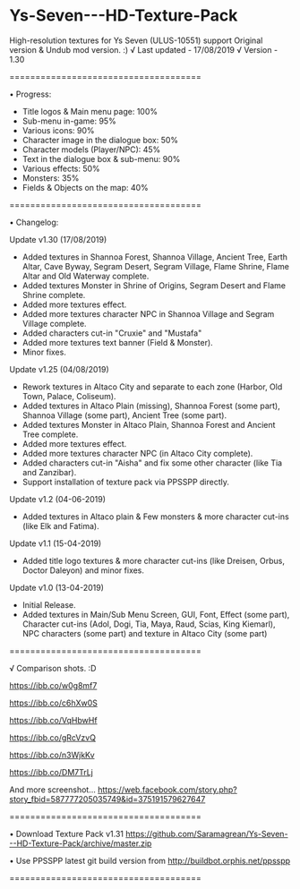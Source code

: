 # Ys-Seven---HD-Texture-Pack
High-resolution textures for Ys Seven (ULUS-10551) support Original version &amp; Undub mod version. :)
√ Last updated - 17/08/2019
√ Version - 1.30

=====================================

• Progress:

- Title logos & Main menu page: 100%
- Sub-menu in-game: 95%
- Various icons: 90%
- Character image in the dialogue box: 50%
- Character models (Player/NPC): 45%
- Text in the dialogue box & sub-menu: 90%
- Various effects: 50%
- Monsters: 35%
- Fields & Objects on the map: 40%

=====================================

• Changelog:

Update v1.30 (17/08/2019)
- Added textures in Shannoa Forest, Shannoa Village, Ancient Tree, Earth Altar, Cave Byway, Segram Desert, Segram Village, Flame Shrine, Flame Altar and Old Waterway complete.
- Added textures Monster in Shrine of Origins, Segram Desert and Flame Shrine complete.
- Added more textures effect.
- Added more textures character NPC in Shannoa Village and Segram Village complete.
- Added characters cut-in "Cruxie" and "Mustafa"
- Added more textures text banner (Field & Monster).
- Minor fixes.

Update v1.25 (04/08/2019)
- Rework textures in Altaco City and separate to each zone (Harbor, Old Town, Palace, Coliseum).
- Added textures in Altaco Plain (missing), Shannoa Forest (some part), Shannoa Village (some part), Ancient Tree (some part).
- Added textures Monster in Altaco Plain, Shannoa Forest and Ancient Tree complete.
- Added more textures effect.
- Added more textures character NPC (in Altaco City complete).
- Added characters cut-in "Aisha" and fix some other character (like Tia and Zanzibar).
- Support installation of texture pack via PPSSPP directly.

Update v1.2 (04-06-2019)
- Added textures in Altaco plain & Few monsters & more character cut-ins (like Elk and Fatima).

Update v1.1 (15-04-2019)
- Added title logo textures &  more character cut-ins (like Dreisen, Orbus, Doctor Daleyon) and minor fixes.

Update v1.0 (13-04-2019)
- Initial Release.
- Added textures in Main/Sub Menu Screen, GUI, Font, Effect (some part), Character cut-ins (Adol, Dogi, Tia, Maya, Raud, Scias, King Kiemarl), NPC characters (some part) and texture in Altaco City (some part)

=====================================

√ Comparison shots. :D

https://ibb.co/w0g8mf7

https://ibb.co/c6hXw0S

https://ibb.co/VqHbwHf

https://ibb.co/gRcVzvQ

https://ibb.co/n3WjkKv

https://ibb.co/DM7TrLj

And more screenshot... https://web.facebook.com/story.php?story_fbid=587777205035749&id=375191579627647

=====================================

• Download Texture Pack v1.31 https://github.com/Saramagrean/Ys-Seven---HD-Texture-Pack/archive/master.zip

• Use PPSSPP latest git build version from http://buildbot.orphis.net/ppsspp

=====================================
